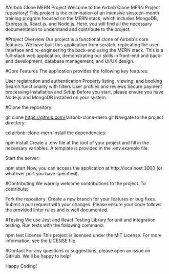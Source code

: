 #Airbnb Clone MERN Project
Welcome to the Airbnb Clone MERN Project repository! This project is the culmination of an intensive sixsteen-month training program focused on the MERN stack, which includes MongoDB, Express.js, React.js, and Node.js. Here, you will find all the necessary documentation to understand and contribute to the project.

#Project Overview
Our project is a functional clone of Airbnb's core features. We have built this application from scratch, replicating the user interface and re-engineering the back-end using the MERN stack. This is a full-stack web application, demonstrating our skills in front-end and back-end development, database management, and UI/UX design.

#Core Features
The application provides the following key features:

User registration and authentication
Property listing, viewing, and booking
Search functionality with filters
User profiles and reviews
Secure payment processing
Installation and Setup
Before you start, please ensure you have Node.js and MongoDB installed on your system.

#Clone the repository:
 
git clone https://github.com/<username>/airbnb-clone-mern.git
Navigate to the project directory:
 
cd airbnb-clone-mern
Install the dependencies:
 
npm install
Create a .env file at the root of your project and fill in the necessary variables. A template is provided in the .env.example file.

Start the server:

 
npm start
Now, you can access the application at http://localhost:3000 (or whatever port you have specified).

#Contributing
We warmly welcome contributions to the project. To contribute:

Fork the repository.
Create a new branch for your features or bug fixes.
Submit a pull request with your changes.
Please ensure your code follows the provided linter rules and is well documented.

#Testing
We use Jest and React Testing Library for unit and integration testing. Run tests with the following command:

 
npm test
License
This project is licensed under the MIT License. For more information, see the LICENSE file.

#Contact
For any questions or suggestions, please open an issue on GitHub. We'll be happy to help!

Happy Coding!
